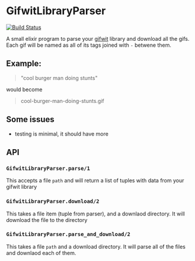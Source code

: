 # GifwitLibraryParser

[![Build Status](https://travis-ci.org/WillsonSmith/GifwitLibraryParser.svg?branch=master)](https://travis-ci.org/WillsonSmith/GifwitLibraryParser)

A small elixir program to parse your [gifwit](http://gifwit.com) library and download all the gifs. Each gif will be named as all of its tags joined with `-` betwene them.

## Example:

>"cool burger man doing stunts"

would become

> cool-burger-man-doing-stunts.gif


## Some issues
* testing is minimal, it should have more


## API

### `GifwitLibraryParser.parse/1`
This accepts a file `path` and will return a list of tuples with data from your gifwit library

### `GifwitLibraryParser.download/2`
This takes a file item (tuple from parser), and a downlaod directory. It will download the file to the directory

### `GifwitLibraryParser.parse_and_download/2`
This takes a file `path` and a download directory. It will parse all of the files and downlaod each of them.
